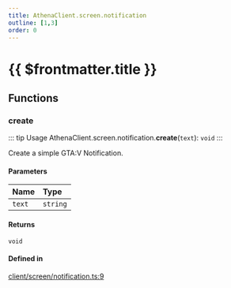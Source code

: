 ```yaml
---
title: AthenaClient.screen.notification
outline: [1,3]
order: 0
---
```


# {{ $frontmatter.title }}


## Functions

### create

::: tip Usage
AthenaClient.screen.notification.**create**(`text`): `void`
:::

Create a simple GTA:V Notification.

#### Parameters

| Name | Type |
| :------ | :------ |
| `text` | `string` |

#### Returns

`void`

#### Defined in

[client/screen/notification.ts:9](https://github.com/Stuyk/altv-athena/blob/2226a0a/src/core/client/screen/notification.ts#L9)
